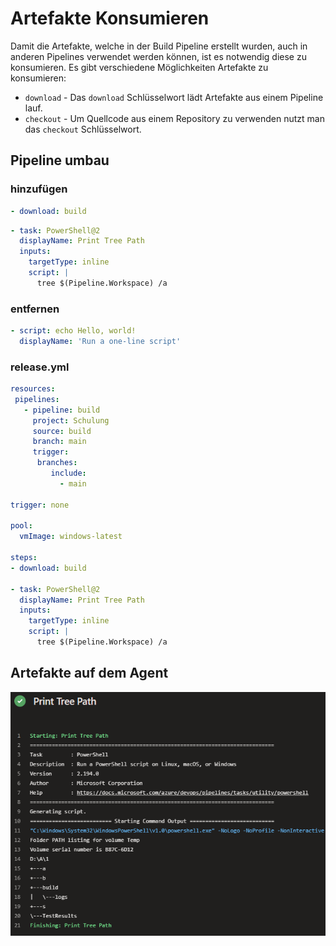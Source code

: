 # Artefakte Konsumieren

Damit die Artefakte, welche in der Build Pipeline erstellt wurden, auch in anderen Pipelines verwendet werden können, ist es notwendig diese zu konsumieren. Es gibt verschiedene Möglichkeiten Artefakte zu konsumieren:   
- ```download``` - Das ```download``` Schlüsselwort lädt Artefakte aus einem Pipeline lauf.  
- ```checkout``` - Um Quellcode aus einem Repository zu verwenden nutzt man das ```checkout``` Schlüsselwort.  

## Pipeline umbau 

### hinzufügen 
```yaml
- download: build
```
```yaml
- task: PowerShell@2
  displayName: Print Tree Path
  inputs:
    targetType: inline
    script: |
      tree $(Pipeline.Workspace) /a
```
### entfernen
```yaml
- script: echo Hello, world!
  displayName: 'Run a one-line script'
```
### release.yml
```yaml
resources:
 pipelines:
   - pipeline: build
     project: Schulung
     source: build
     branch: main
     trigger:
      branches:
         include:
           - main

trigger: none

pool:
  vmImage: windows-latest

steps:
- download: build

- task: PowerShell@2
  displayName: Print Tree Path
  inputs:
    targetType: inline
    script: |
      tree $(Pipeline.Workspace) /a
```

## Artefakte auf dem Agent

![Azure DevOps](Bild1.png)
